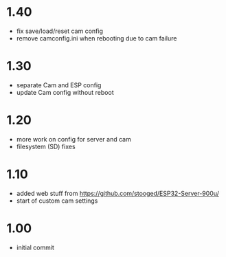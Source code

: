 # 1.40
- fix save/load/reset cam config
- remove camconfig.ini when rebooting due to cam failure

# 1.30
- separate Cam and ESP config
- update Cam config without reboot

# 1.20
- more work on config for server and cam
- filesystem (SD) fixes

# 1.10
- added web stuff from https://github.com/stooged/ESP32-Server-900u/
- start of custom cam settings

# 1.00
- initial commit
